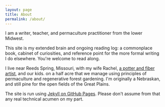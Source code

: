 ```yaml
---
layout: page
title: About
permalink: /about/
---
```

I am a writer, teacher, and permaculture practitioner from the lower Midwest. 

This site is my extended brain and ongoing reading log: a commonplace book, cabinet of curiosities, and reference point for the more formal writing I do elsewhere. You're welcome to read along.

I live near Reeds Spring, Missouri, with my wife Rachel, [a potter and fiber artist](https://www.etsy.com/shop/windfallarts), and our kids. on a half acre that we manage using principles of permaculture and regenerative forest gardening.  I'm originally a Nebraskan, and still pine for the open fields of the Great Plains.

The site is run using [Jekyll on GitHub Pages](https://github.com/matthewjmiller/). Please don't assume from that any real technical acumen on my part. 
